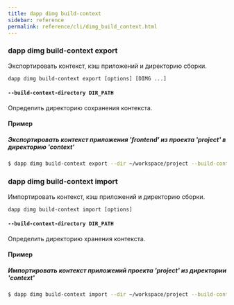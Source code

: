 ```yaml
---
title: dapp dimg build-context
sidebar: reference
permalink: reference/cli/dimg_build_context.html
---
```



### dapp dimg build-context export
Экспортировать контекст, кэш приложений и директорию сборки.

```
dapp dimg build-context export [options] [DIMG ...]
```

#### `--build-context-directory DIR_PATH`
Определить директорию сохранения контекста.

#### Пример

##### Экспортировать контекст приложения 'frontend' из проекта 'project' в директорию 'context'

```bash
$ dapp dimg build-context export --dir ~/workspace/project --build-context-directory context frontend
```

### dapp dimg build-context import
Импортировать контекст, кэш приложений и директорию сборки.

```
dapp dimg build-context import [options]
```

#### `--build-context-directory DIR_PATH`
Определить директорию хранения контекста.

#### Пример

##### Импортировать контекст приложений проекта 'project' из директории 'context'

```bash
$ dapp dimg build-context import --dir ~/workspace/project --build-context-directory context
```
